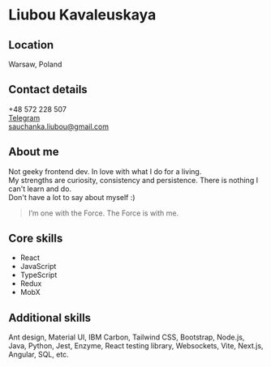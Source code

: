 # Liubou Kavaleuskaya

## Location
Warsaw, Poland

## Contact details
+48 572 228 507  
[Telegram](https://t.me/milothea)  
[sauchanka.liubou@gmail.com](mailto:sauchanka.liubou@gmail.com)

## About me
Not geeky frontend dev. In love with what I do for a living.  
My strengths are curiosity, consistency and persistence. There is nothing I can't learn and do.  
Don't have a lot to say about myself :)

> I’m one with the Force. The Force is with me.

## Core skills
* React
* JavaScript
* TypeScript
* Redux
* MobX

## Additional skills
Ant design, Material UI, IBM Carbon, Tailwind CSS, Bootstrap, Node.js, Java, Python, Jest, Enzyme, React testing library, Websockets, Vite, Next.js, Angular, SQL, etc.